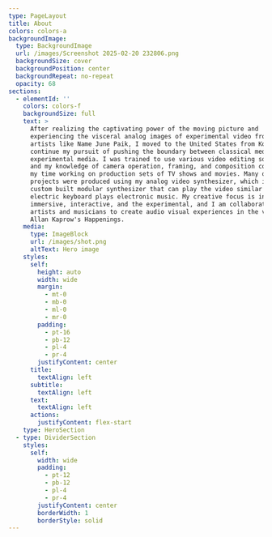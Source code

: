 ```yaml
---
type: PageLayout
title: About
colors: colors-a
backgroundImage:
  type: BackgroundImage
  url: /images/Screenshot 2025-02-20 232806.png
  backgroundSize: cover
  backgroundPosition: center
  backgroundRepeat: no-repeat
  opacity: 68
sections:
  - elementId: ''
    colors: colors-f
    backgroundSize: full
    text: >
      After realizing the captivating power of the moving picture and
      experiencing the visceral analog images of experimental video from video
      artists like Name June Paik, I moved to the United States from Korea to
      continue my pursuit of pushing the boundary between classical media and
      experimental media. I was trained to use various video editing software,
      and my knowledge of camera operation, framing, and composition comes from
      my time working on production sets of TV shows and movies. Many of my
      projects were produced using my analog video synthesizer, which is a
      custom built modular synthesizer that can play the video similar to how an
      electric keyboard plays electronic music. My creative focus is in the
      immersive, interactive, and the experimental, and I am collaborating with
      artists and musicians to create audio visual experiences in the vein of
      Allan Kaprow's Happenings.
    media:
      type: ImageBlock
      url: /images/shot.png
      altText: Hero image
    styles:
      self:
        height: auto
        width: wide
        margin:
          - mt-0
          - mb-0
          - ml-0
          - mr-0
        padding:
          - pt-16
          - pb-12
          - pl-4
          - pr-4
        justifyContent: center
      title:
        textAlign: left
      subtitle:
        textAlign: left
      text:
        textAlign: left
      actions:
        justifyContent: flex-start
    type: HeroSection
  - type: DividerSection
    styles:
      self:
        width: wide
        padding:
          - pt-12
          - pb-12
          - pl-4
          - pr-4
        justifyContent: center
        borderWidth: 1
        borderStyle: solid
---
```

